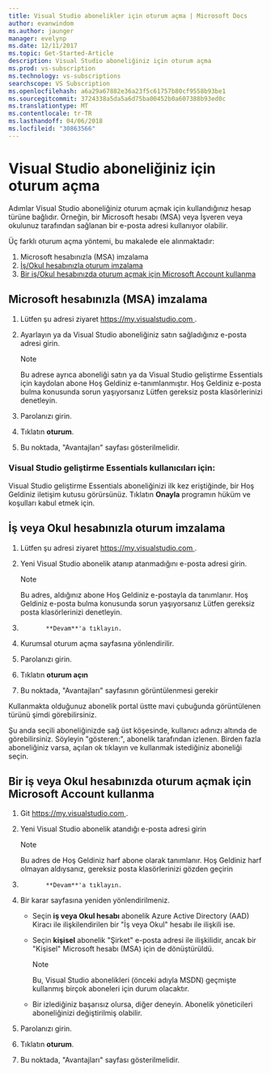 ```yaml
---
title: Visual Studio abonelikler için oturum açma | Microsoft Docs
author: evanwindom
ms.author: jaunger
manager: evelynp
ms.date: 12/11/2017
ms.topic: Get-Started-Article
description: Visual Studio aboneliğiniz için oturum açma
ms.prod: vs-subscription
ms.technology: vs-subscriptions
searchscope: VS Subscription
ms.openlocfilehash: a6a29a67882e36a23f5c61757b80cf9558b93be1
ms.sourcegitcommit: 3724338a5da5a6d75ba00452b0a607388b93ed0c
ms.translationtype: MT
ms.contentlocale: tr-TR
ms.lasthandoff: 04/06/2018
ms.locfileid: "30863566"
---
```

# <a name="signing-in-to-your-visual-studio-subscription"></a>Visual Studio aboneliğiniz için oturum açma

Adımlar Visual Studio aboneliğiniz oturum açmak için kullandığınız hesap türüne bağlıdır.  Örneğin, bir Microsoft hesabı (MSA) veya İşveren veya okulunuz tarafından sağlanan bir e-posta adresi kullanıyor olabilir.  

Üç farklı oturum açma yöntemi, bu makalede ele alınmaktadır:
1. Microsoft hesabınızla (MSA) imzalama
2. [İş/Okul hesabınızla oturum imzalama](#signing-in-with-your-work-or-school-account)
3. [Bir iş/Okul hesabınızda oturum açmak için Microsoft Account kullanma](#using-your-microsoft-account-to-sign-in-to-a-work-or-school-account)

## <a name="signing-in-with-your-microsoft-account-msa"></a>Microsoft hesabınızla (MSA) imzalama
1. Lütfen şu adresi ziyaret [ https://my.visualstudio.com ](https://my.visualstudio.com?wt.mc_id=o~msft~docs).
2. Ayarlayın ya da Visual Studio aboneliğiniz satın sağladığınız e-posta adresi girin.
    
   > [!NOTE] 
   > Bu adrese ayrıca aboneliği satın ya da Visual Studio geliştirme Essentials için kaydolan abone Hoş Geldiniz e-tanımlanmıştır. Hoş Geldiniz e-posta bulma konusunda sorun yaşıyorsanız Lütfen gereksiz posta klasörlerinizi denetleyin. 

3. Parolanızı girin.
4. Tıklatın **oturum**. 
5. Bu noktada, "Avantajları" sayfası gösterilmelidir.

### <a name="for-visual-studio-dev-essentials-users"></a>Visual Studio geliştirme Essentials kullanıcıları için:
Visual Studio geliştirme Essentials aboneliğinizi ilk kez eriştiğinde, bir Hoş Geldiniz iletişim kutusu görürsünüz.  Tıklatın **Onayla** programın hüküm ve koşulları kabul etmek için.

## <a name="signing-in-with-your-work-or-school-account"></a>İş veya Okul hesabınızla oturum imzalama 
1. Lütfen şu adresi ziyaret [ https://my.visualstudio.com ](https://my.visualstudio.com?wt.mc_id=o~msft~docs).
2. Yeni Visual Studio abonelik atanıp atanmadığını e-posta adresi girin.
    
   > [!NOTE]
   > Bu adres, aldığınız abone Hoş Geldiniz e-postayla da tanımlanır. Hoş Geldiniz e-posta bulma konusunda sorun yaşıyorsanız Lütfen gereksiz posta klasörlerinizi denetleyin. 

3. 
              **Devam**'a tıklayın.
4. Kurumsal oturum açma sayfasına yönlendirilir.
5. Parolanızı girin.
6. Tıklatın **oturum açın** 
7. Bu noktada, "Avantajları" sayfasının görüntülenmesi gerekir 

Kullanmakta olduğunuz abonelik portal üstte mavi çubuğunda görüntülenen türünü şimdi görebilirsiniz.  

Şu anda seçili aboneliğinizde sağ üst köşesinde, kullanıcı adınızı altında de görebilirsiniz.  Söyleyin "gösteren:", abonelik tarafından izlenen.  Birden fazla aboneliğiniz varsa, açılan ok tıklayın ve kullanmak istediğiniz aboneliği seçin.  

## <a name="using-your-microsoft-account-to-sign-in-to-a-work-or-school-account"></a>Bir iş veya Okul hesabınızda oturum açmak için Microsoft Account kullanma

1. Git [ https://my.visualstudio.com ](https://my.visualstudio.com?wt.mc_id=o~msft~docs).
2. Yeni Visual Studio abonelik atandığı e-posta adresi girin 

   > [!NOTE]
   > Bu adres de Hoş Geldiniz harf abone olarak tanımlanır. Hoş Geldiniz harf olmayan aldıysanız, gereksiz posta klasörlerinizi gözden geçirin

3. 
              **Devam**'a tıklayın.
4. Bir karar sayfasına yeniden yönlendirilmeniz.
    - Seçin **iş veya Okul hesabı** abonelik Azure Active Directory (AAD) Kiracı ile ilişkilendirilen bir "İş veya Okul" hesabı ile ilişkili ise.
    - Seçin **kişisel** abonelik "Şirket" e-posta adresi ile ilişkilidir, ancak bir "Kişisel" Microsoft hesabı (MSA) için de dönüştürüldü.

        > [!NOTE]
        > Bu, Visual Studio abonelikleri (önceki adıyla MSDN) geçmişte kullanmış birçok aboneleri için durum olacaktır.

    - Bir izlediğiniz başarısız olursa, diğer deneyin.  Abonelik yöneticileri aboneliğinizi değiştirilmiş olabilir.

5. Parolanızı girin.
6. Tıklatın **oturum**.
7. Bu noktada, "Avantajları" sayfası gösterilmelidir.
